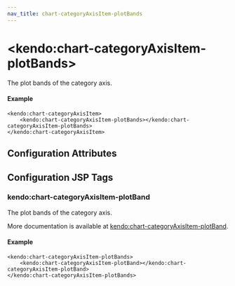 ```yaml
---
nav_title: chart-categoryAxisItem-plotBands
---
```


# \<kendo:chart-categoryAxisItem-plotBands\>

The plot bands of the category axis.

#### Example
    <kendo:chart-categoryAxisItem>
        <kendo:chart-categoryAxisItem-plotBands></kendo:chart-categoryAxisItem-plotBands>
    </kendo:chart-categoryAxisItem>

## Configuration Attributes


##  Configuration JSP Tags

### kendo:chart-categoryAxisItem-plotBand

The plot bands of the category axis.

More documentation is available at [kendo:chart-categoryAxisItem-plotBand](/kendo-ui/api/wrappers/jsp/chart/categoryaxisitem-plotband).

#### Example

    <kendo:chart-categoryAxisItem-plotBands>
        <kendo:chart-categoryAxisItem-plotBand></kendo:chart-categoryAxisItem-plotBand>
    </kendo:chart-categoryAxisItem-plotBands>

